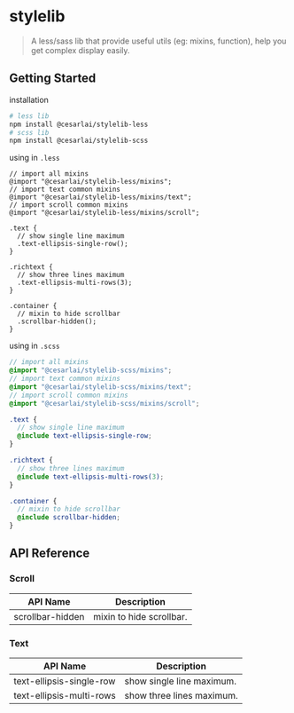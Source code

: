 # stylelib

> A less/sass lib that provide useful utils (eg: mixins, function), help you get complex display easily.

## Getting Started

installation

```sh
# less lib
npm install @cesarlai/stylelib-less
# scss lib
npm install @cesarlai/stylelib-scss
```

using in `.less`

```less
// import all mixins
@import "@cesarlai/stylelib-less/mixins";
// import text common mixins
@import "@cesarlai/stylelib-less/mixins/text";
// import scroll common mixins
@import "@cesarlai/stylelib-less/mixins/scroll";

.text {
  // show single line maximum
  .text-ellipsis-single-row();
}

.richtext {
  // show three lines maximum
  .text-ellipsis-multi-rows(3);
}

.container {
  // mixin to hide scrollbar
  .scrollbar-hidden();
}
```

using in `.scss`

```scss
// import all mixins
@import "@cesarlai/stylelib-scss/mixins";
// import text common mixins
@import "@cesarlai/stylelib-scss/mixins/text";
// import scroll common mixins
@import "@cesarlai/stylelib-scss/mixins/scroll";

.text {
  // show single line maximum
  @include text-ellipsis-single-row;
}

.richtext {
  // show three lines maximum
  @include text-ellipsis-multi-rows(3);
}

.container {
  // mixin to hide scrollbar
  @include scrollbar-hidden;
}
```

## API Reference

### Scroll

| API Name         | Description              |
| ---------------- | ------------------------ |
| scrollbar-hidden | mixin to hide scrollbar. |

### Text

| API Name                 | Description               |
| ------------------------ | ------------------------- |
| text-ellipsis-single-row | show single line maximum. |
| text-ellipsis-multi-rows | show three lines maximum. |
